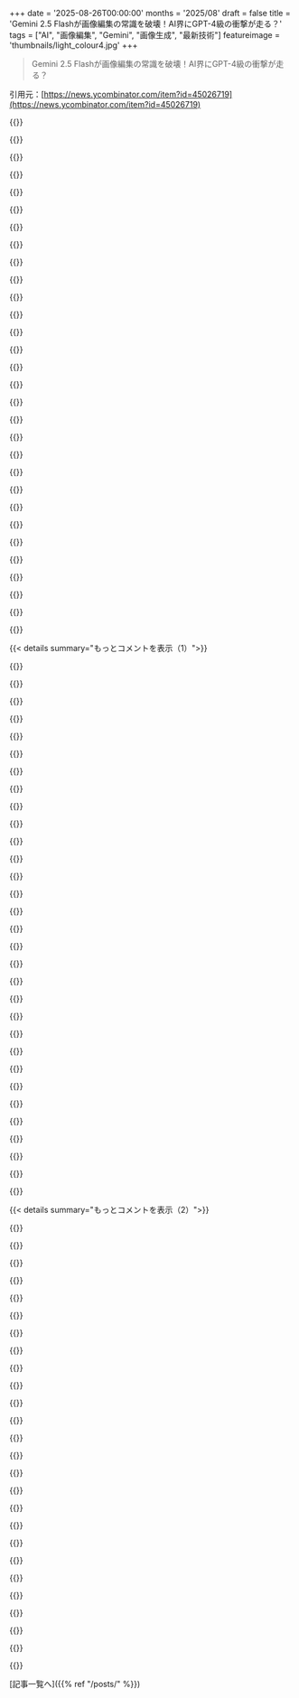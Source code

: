 +++
date = '2025-08-26T00:00:00'
months = '2025/08'
draft = false
title = 'Gemini 2.5 Flashが画像編集の常識を破壊！AI界にGPT-4級の衝撃が走る？'
tags = ["AI", "画像編集", "Gemini", "画像生成", "最新技術"]
featureimage = 'thumbnails/light_colour4.jpg'
+++

> Gemini 2.5 Flashが画像編集の常識を破壊！AI界にGPT-4級の衝撃が走る？

引用元：[https://news.ycombinator.com/item?id=45026719](https://news.ycombinator.com/item?id=45026719)




{{<matomeQuote body="DeepMindのGemini画像ページと、TechCrunchの2025年8月26日の記事も見てみてね。<br>https://deepmind.google/models/gemini/image/, <br>https://techcrunch.com/2025/08/26/google-geminis-ai-image-mo..." userName="meetpateltech" createdAt="2025/08/26 14:01:46" color="">}}




{{<matomeQuote body="これが画像編集モデルのGPT-4モーメントだよ！Nano bananaことGemini 2.5 Flashは本当にヤバい。<br>lmarenaで171ELOポイントもアップしたんだって！Twitterで「nano banana」で検索すると、とんでもない結果が見れるよ。<br>例: https://x.com/D_studioproject/status/1958019251178267111" userName="fariszr" createdAt="2025/08/26 15:15:30" color="#ff5c5c">}}




{{<matomeQuote body="何週間かテストしてるんだけど、マジでヤバい結果を出せるんだよね。でも、まともな画像を得るにはプロンプトを何十回もやり直さなきゃいけないんだ。神じゃないけど、間違いなくとんでもない進歩で、SOTAだよ。" userName="qingcharles" createdAt="2025/08/26 16:53:15" color="#ff5c5c">}}




{{<matomeQuote body="Photoshopで同じ結果を出すのにかかる手間と比べたら、これはもう段違いの進化だよ。" userName="spaceman_2020" createdAt="2025/08/26 17:09:10" color="">}}




{{<matomeQuote body="雰囲気コーディングは嘘かもしれないけど、雰囲気グラフィックデザインはマジだね。<br>https://imgur.com/a/internet-DWzJ26B<br>これで誰でも簡単に画像やビデオを作れるようになったよ。" userName="echelon" createdAt="2025/08/26 18:54:07" color="">}}




{{<matomeQuote body="「これは画像編集モデルのGPT-4モーメントだ」って言うけど、違うよ。<br>gpt-image-1から編集機能はあったし、これは速くて”piss filter”より見た目がいいだけ。<br>Flux Kontext、SeedEdit、Qwen Editも強力なモデルだし、特にQwen Editはスゴい。<br>Flux KontextとQwenはローカルでファインチューンもできるし、QwenはApacheライセンスだよ。<br>Alibabaはオープンだから応援したくなるね。<br>Dall-E, Stable Diffusion, Midjourneyの「プロンプトだけ」の時代は終わったんだ。<br>ComfyUIみたいなツールも、機能がモデルに組み込まれるから不要になってきてるみたい。" userName="echelon" createdAt="2025/08/26 15:59:17" color="#38d3d3">}}




{{<matomeQuote body="モデルが発表される前は、アリーナでコードネームを使うんだよ。<br>ネットで見ると、新しい秘密のモデルについて投稿してる人や、それが誰のモデルか推測しようとしてる人がいるのがわかるはず。" userName="ehsankia" createdAt="2025/08/26 16:44:18" color="">}}




{{<matomeQuote body="要するに、これは画像編集モデルにとってのGPT-4モーメントってことだよ。<br>GPT-4はGPT-3.5と「根本的に違う」わけじゃなくて、ただ「より良い」だけなんだ。<br>それが元のコメントが言いたかったことだよ。" userName="raincole" createdAt="2025/08/26 16:03:34" color="#ff5733">}}




{{<matomeQuote body="「アリーナ」って一体何なの？" userName="mvdtnz" createdAt="2025/08/26 18:37:03" color="">}}




{{<matomeQuote body="記事の画像は色々なモデルを組み合わせて作ったんだ。Midjourneyで背景、Qwen ImageでPGの再スタイル、Gemini 2.5 FlashでPG編集とYCロゴ追加、Kling Proでアニメーションって感じ。<br>細かい修正には時間をかけなかったよ。自分で作ったデスクトップツール「Artcraft」で作業したんだ（[1] https://getartcraft.com）。近いうちにオープンソース化するつもりだよ。" userName="echelon" createdAt="2025/08/26 20:55:40" color="#ff5c5c">}}




{{<matomeQuote body="AI登場前は、Googleが世界トップクラスのエンジニアを広告販売にしか使ってないって文句言われてたよね。でもこの例を見てごらんよ。AIっていう新しいフロンティアが来たのに、結局商品配置に使われてるだけじゃん。すごい進歩だよね（皮肉）。" userName="hapticmonkey" createdAt="2025/08/26 21:29:17" color="#ff5733">}}




{{<matomeQuote body="ブラインド評価の戦いの場だよ。例えばこれとかね → https://lmarena.ai/ （Google検索のトップに出るやつ）" userName="patates" createdAt="2025/08/26 18:48:15" color="#45d325">}}




{{<matomeQuote body="3番目の手の向きが変だよね、どっち向いてるか分からないよ。でもそれはGemini 2.5 Flashが変にしたんじゃなくて、元々の画像からそうなんだよ。" userName="dcre" createdAt="2025/08/26 15:58:44" color="">}}




{{<matomeQuote body="もう一つ細かくて悪いんだけど、画像に編集で追加されたピンクのダウンジャケット、元の参照画像と全く同じじゃないよね？すごく似てるけど、もし商品配置で使うとか、そういう細かい部分を気にするなら、これはちょっと困るなあ。" userName="torginus" createdAt="2025/08/26 19:44:57" color="#ff33a1">}}




{{<matomeQuote body="「nano banana」って色々な組み合わせでドメインが登録されてて、それぞれ独自のUIを持つ画像生成サイトになってるみたいだけど…これってみんな、人気モデルの名前を使ってクレジットの裁定取引をしてる中間業者なの？" userName="ceroxylon" createdAt="2025/08/26 15:37:53" color="">}}




{{<matomeQuote body="Photoshopを毎日使ってる身として、心から同感だよ。あとさ、昨日「nano-banana」で動かなかったタスクが、リリースされたモデルで試したら一発でうまくいったんだ。もしかして、リリース版で何か変更があったのかな？" userName="qingcharles" createdAt="2025/08/26 17:19:50" color="#ff5c5c">}}




{{<matomeQuote body="これって一体何なのか全然分かんないんだけど？サイトのAIに「imarena.aiって何？」って聞いたら、意味不明な幻覚みたいな答えが返ってきたよ。" userName="kstenerud" createdAt="2025/08/27 00:09:02" color="">}}




{{<matomeQuote body="Demis HassabisがXに投稿した生成画像見た？2年前のスロップ（ひどいもの）みたいだよ。→ https://x.com/demishassabis/status/1960355658059891018" userName="retinaros" createdAt="2025/08/26 16:06:11" color="#785bff">}}




{{<matomeQuote body="AIなんて無かったPhotoshop時代から、商品写真はあてにならなかったじゃん。もちろん、今はもっとひどいけどね。" userName="drmath" createdAt="2025/08/27 02:01:08" color="">}}




{{<matomeQuote body="モデルがプロンプトをうまく理解できないの？それともプロンプトが曖昧だから？テキストモデルでも同じようなことあったけど、画像モデルだと意図を正確に推測するのって、もっと難しいよね。" userName="druskacik" createdAt="2025/08/26 17:12:40" color="">}}




{{<matomeQuote body="AIが作った顕微鏡で見たバナナの画像が超バズったから、それでしょ。" userName="ZephyrBlu" createdAt="2025/08/26 16:17:26" color="">}}




{{<matomeQuote body="それにしても、Googleってあらゆるモデルやロボット（車とかね）の最先端にいるんだから、彼らがどれだけすごい知的巨人なのか、忘れがちだよね。" userName="ivape" createdAt="2025/08/26 20:35:00" color="">}}




{{<matomeQuote body="前ね、AIを使って製品のポスターを作ったことがあるんだ。真面目なプロジェクトじゃなかったけど、結果はすごかったよ。他の大きな出展者より全然良かった。<br>完璧にするのにめっちゃ時間かかったけど、プロのスタジオに頼むより何千ドルも安く済んだんだから。" userName="spaceman_2020" createdAt="2025/08/26 21:05:10" color="#38d3d3">}}




{{<matomeQuote body="Google AI Studioでテストしたんだ（数時間だけだけど）。プロンプトの理解が信じられないくらい良いね。僕のテストはね、https://unsplash.com/s/photos/random に行ってランダムな画像2枚を選んで、「2枚目の被写体を1枚目に統合して」ってプロンプトを送るの。Gemini 2.5 FlashはChatGPTよりも断然良いと思うよ。FluxKontextは全然ダメだった。もしかして使い方が間違ってたのかな、いつも1枚の画像しか見てくれなかったし。<br>追記: 正直、’GPT-4級の衝撃’ではないかも。複数画像の組み合わせは得意だけど、凝ったテキストプロンプトの理解はChatGPTの方がまだ上だと思う。" userName="raincole" createdAt="2025/08/26 16:11:29" color="#ff5733">}}




{{<matomeQuote body="これって油田の掘削機？それとも風力タービン？どっちでもいいか！グラフィックデザインって今や超簡単だよね！" userName="cwmoore" createdAt="2025/08/27 04:11:20" color="">}}




{{<matomeQuote body="あれ？gpt-imageでほとんどできると思ってたけど、単一点編集には向いてないってことかな。GPT-3から4への進化ほどの「すごい！」感はないよね、もうできるモデルがある気がしてたし。" userName="krackers" createdAt="2025/08/26 18:31:25" color="">}}




{{<matomeQuote body="ねえ、これでクライアントが元の画像との一貫性を保ったまま130回編集してほしいって言ったらどうするの？ひたすらプロンプトを再生成するしかない？それは大変そうだなあ。" userName="captnFwiffo" createdAt="2025/08/26 20:17:33" color="">}}




{{<matomeQuote body="GenAI Image比較サイトをGoogle Gemini 2.5 Flashモデル（通称nano-banana）に対応して更新したよ！https://genai-showdown.specr.net<br>このモデルは12個中8個のプロンプトで正解してて、Imagenやgpt-image-1に迫る性能で、旧Gemini Flash 2.0から大幅アップだね。gpt-image-1は、編集機能としてはほぼ使い物にならないのがポイントだよ。" userName="vunderba" createdAt="2025/08/26 16:49:39" color="#ff33a1">}}




{{<matomeQuote body="なんでHunyuan、OpenAI 4o、Gwenはタコテストをパスしてるの？「各触手」をカバーしてないのに。Midjourneyは8本腕のうち9本をソックパペットで覆ってるし。" userName="bla3" createdAt="2025/08/26 19:17:03" color="">}}




{{<matomeQuote body="良い指摘だね。モデルが進化するにつれて、合格基準はもっと厳しくする必要があるかも。<br>Midjourneyは不合格判定だから、あなたの言いたいことがよくわからないな。あと、あれはソックパペットには見えず、せいぜいストッキングだよ。" userName="vunderba" createdAt="2025/08/26 19:22:47" color="">}}




{{< details summary="もっとコメントを表示（1）">}}

{{<matomeQuote body="もちろん、編集には専用のベンチマークが必要だよね。" userName="bn-l" createdAt="2025/08/26 18:11:57" color="">}}




{{<matomeQuote body="面白いのは、Imagen 4とGemini 2.5 Flash Imageがいくつかのテストケースでめちゃくちゃ似てることだね。もしかしたら、Gemini 2.5 FlashはまずImagenをバックグラウンドで呼んで詳細なベース画像を作って、それをGeminiが編集してプロンプトの忠実度を上げてるのかも？" userName="cubefox" createdAt="2025/08/26 23:36:46" color="#ff5c5c">}}




{{<matomeQuote body="うん、Redditで従業員が言ってたよ。Geminiアプリだと、ゼロからの画像生成はImagenにルーティングされて、その後の編集はGeminiがやってるんだって。" userName="pkach" createdAt="2025/08/27 11:32:16" color="#ff5733">}}




{{<matomeQuote body="これ、めちゃくちゃ便利！昨日の夜、自分でモデル比較を手動でやってたから、これが見れて本当に嬉しいよ :)<br>ただ、個人的には忠実度は有用だけど、モデル間の質的な違いを見逃してる部分もあると思うんだ。例えば「spheron」テストで「4oが圧倒的」って言ってるけど、個人的に嫌いなChatGPT系の画像によくある、黄色くて筋張った、絵の具を厚塗りしたような感じが出てるんだよね。だからChatGPTで画像生成するのをやめたくらい。スタイルを客観的に測る指標って何だろう？ChatGPTとClaudeのソフトウェア開発の比較みたいに、ベンチマークじゃ測れない部分もあるよね。" userName="MrOrelliOReilly" createdAt="2025/08/27 08:31:07" color="#45d325">}}




{{<matomeQuote body="ああ、やっぱり例の「おしっこフィルター」問題がまた出てるね。GPT-image-1の画像は、KritaとかPhotoshopでトーンマップやLUTを通さないと、この色の偏りを軽減するのは難しいよ。こんなに顕著な色の問題なのに、まだ改善されてないのはちょっと驚きだな。" userName="vunderba" createdAt="2025/08/27 18:30:07" color="">}}




{{<matomeQuote body="gpt-image-1は全体を変えちゃうから、Kontext、Qwen、Nano-Bananaみたいな部分的な編集じゃなくて、画像編集には向かないって。この情報が知りたかったんだ。記事でもインペイントみたいな編集機能の比較を追加するの、どうかな？" userName="gundmc" createdAt="2025/08/26 18:11:54" color="#ff5c5c">}}




{{<matomeQuote body="画像編集機能のセクションを追加するのはすごく良いアイデアだね。QwenとKontextを試してかなり感動したんだ。部分的なインペイントができるモデルが3つもあるから、並べて比較するのを見たいな。ここも参考になるよ：https://mordenstar.com/blog/edits-with-kontext" userName="vunderba" createdAt="2025/08/26 19:36:35" color="#ff5c5c">}}




{{<matomeQuote body="編集プロンプトをテストする時は、「only change …」から始めるのがベストだよ。そうしないとモデルが全部変えちゃうんだ。Nano bananaでさえそうなるからね。" userName="dostick" createdAt="2025/08/28 09:49:25" color="#ff33a1">}}




{{<matomeQuote body="君のサイト、本当に好きだよ。色々なモデルがスタイルガイドにどれだけ従えるか比較するサイトって知ってる？それか、記事にそういう機能を追加するのどうかな？例えば、本をイラスト化する時に、全部のイラストが同じアーティストの絵みたいになるか、とか。" userName="jay_kyburz" createdAt="2025/08/26 22:06:19" color="#38d3d3">}}




{{<matomeQuote body="Hi Jay、残念ながらスタイルの一貫性を評価できるサイトは見たことないけど、それって良い機能だよね。ゲームとかコミックみたいに、キャラクターとかスプライトの一貫性が必要な場合は、マジで必須だよ。" userName="vunderba" createdAt="2025/08/27 18:33:51" color="#ff33a1">}}




{{<matomeQuote body="これをレビューするの楽しかったよ！良い仕事してるね。" userName="mrcwinn" createdAt="2025/08/27 15:47:22" color="">}}




{{<matomeQuote body="残念ながら、他の多くのリリースと同じで、安全主義に苦しんでるね。半分のプロンプトが拒否されちゃうんだ。モデルが人間を編集できないなら、キャラの一貫性なんて無理だし、ほとんどの写真編集は人間が絡むから結局使い物にならないよ。Googleがディープフェイクの責任を避けたいのは分かるけど、これは避けられない流れだよね。社会が適応するしかない。こういうガードレールを設けるツールはマジでイライラする。自由を取り戻すために新しいOSSムーブメントが必要かも。" userName="carlosbaraza" createdAt="2025/08/26 21:32:00" color="#ff33a1">}}




{{<matomeQuote body="若い頃の彼女といとこの古い写真があるんだ。クリスマスドレスを着てツリーの前で、何十年も離れ離れになる前のもの。写真自体も低品質で物理的にも傷んでるんだけど、今のところどのモデルもきれいに直してくれないんだよな…。" userName="Workaccount2" createdAt="2025/08/26 22:08:00" color="">}}




{{<matomeQuote body="Redditには、写真編集のスキルを提供してくれるコミュニティがあるよ（どれかは思い出せないけど、検索すればすぐ見つかるはず）。もしロボットたちがHAL 9000みたいに「できません」って言うなら、本物の人間を試してみる価値はあるかもね。" userName="gaudystead" createdAt="2025/08/26 23:39:31" color="#45d325">}}




{{<matomeQuote body="Redditの/r/PhotoshopRequestってコミュニティだよ。無料でやってくれることもあるし（例えば「息子が亡くなって、これしか写真がないんです」みたいなケースとか）、チップで依頼することもできるよ。" userName="boulos" createdAt="2025/08/27 08:05:53" color="#45d325">}}




{{<matomeQuote body="NSFWに抵抗なければComfyUIエコシステムに手を出してみなよ。NSFWな側面もあるけど、プロも使ってて、ワンショットプロンプトモデルより結果が段違いに良いんだ。自分で直すか、10-15ドルで誰かに頼めばいいよ。" userName="boppo1" createdAt="2025/08/27 15:40:07" color="#ff5733">}}




{{<matomeQuote body="GPUがあればQwen Editがたぶんやってくれるし、拒否もしないだろうね。でも、どんな編集モデルも魔法じゃないから、顔のピクセルがなかったら、モデルが勝手に想像して作るだけだよ。" userName="AuryGlenz" createdAt="2025/08/27 04:41:52" color="">}}




{{<matomeQuote body="Flux KontextとかQwen image editみたいなオープンソースモデルは拒否しないよ。強いGPUか、runpodみたいなクラウドサービスで借りる必要はあるけどね。ComfyUIを使えば、処理パイプラインの構築もそんなに難しくないよ。SOTAじゃないけど、結果は悪くないはず。" userName="yfontana" createdAt="2025/08/27 07:57:39" color="#ff5733">}}




{{<matomeQuote body="20回くらいプロンプト試したけど、まだ拒否されたことないよ。どんなことお願いしてるの？僕は服とかアクセサリーの変更を試してみたけど。" userName="danpalmer" createdAt="2025/08/27 03:57:29" color="">}}




{{<matomeQuote body="「この男性のメガネを外して」「写真のみんなを笑顔にして」「写真のみんなの目を開けて」みたいな簡単なことだよ。人間なら“安全じゃない”って思わないようなことばっかり。僕はEUに住んでて、Google AI Studioの安全設定を全部オフにして使ってるよ。" userName="carlosbaraza" createdAt="2025/08/27 07:21:08" color="#ff33a1">}}




{{<matomeQuote body="不思議だね。安全ルールが地域で変わるとは思わなかったな。僕はメガネを変えたりシャツを変えたりってリクエストしたら、問題なく両方やってくれたよ。シャツを脱がせるのも成功したけど、顔と肩までだったからNSFWじゃなかったし、肩の表現はあんまり上手じゃなかったな。" userName="danpalmer" createdAt="2025/08/28 02:38:28" color="">}}




{{<matomeQuote body="友達との冗談で、自撮り写真をハゲのカトリック司祭に変えてもらったり、ハゲの友達に髪を追加してもらったりしたけど、拒否されなかったよ。Copilotは、僕のメガネを外して目を茶色にしてくれた。" userName="technofiend" createdAt="2025/08/27 18:23:39" color="">}}




{{<matomeQuote body="VPNをUSAに設定したら、拒否されることがずっと少なくなったのに気づいたよ。" userName="simedw" createdAt="2025/08/27 09:10:08" color="#785bff">}}




{{<matomeQuote body="2日前にVeoで動画を無料生成してたんだけど、ちょっとでも悪い響きの言葉を全部削除したのに拒否されちゃった。結局諦めたけど、今思うと、自分自身を生成しようとしたのが原因だったのかもしれないな。" userName="mudkipdev" createdAt="2025/08/26 21:51:12" color="">}}




{{<matomeQuote body="Gemini 2.5 Flash Imageは、マルチモーダルだから、他の編集モデルにはできない複数画像の同時組み込みができるんだよ。Flux KontextだとVAE前に画像を連結しなきゃいけないけど、これはその問題がない。大規模なプロンプトでも忠実度が高いし、シンタックスシュガーも効果的みたい。まだテスト中だけど、このモデルは業界をひっくり返すだろうね。" userName="minimaxir" createdAt="2025/08/26 22:11:40" color="#ff5c5c">}}




{{<matomeQuote body="友達の隣人が旅行中で、代わりに魚の世話をしてるんだけど、水槽の写真を撮ってGeminiに「この魚たちと街の観光名所を巡る日帰り旅行」みたいな合成画像を作ってもらってるんだ。毎日一枚ずつ送ってるんだけど、友達もすごく喜んでくれてるよ。ちょっとしたことだけど、お互い笑顔になれる素敵な使い方だよね！" userName="blinding-streak" createdAt="2025/08/26 22:31:53" color="#ff33a1">}}




{{<matomeQuote body="ちょっと面白い話。奥さんが初めて旅行で家を空けた日、俺はSDXLでまだよちよち歩きの子どもが危ないことしてる画像をLORAで学習させて、奥さんに送りまくってたんだ。全部楽しいジョークだったんだけど、ある日トイレに行ってる隙に、子どもが犬用ドアから初めて脱走してさ。探してる時に竜巻警報まで出てマジ焦ったよ。幸い、犬がどこに行ったか教えてくれて、デッキを降りて庭を横切り、怒った雲を見上げてるところを無事に見つけられたけどね。" userName="AuryGlenz" createdAt="2025/08/27 04:40:05" color="">}}




{{<matomeQuote body="Geminiは、何人かの人を一枚の写真にまとめられない問題がまだあるね。それに、オブジェクトの除去とかだと、Flux Kontextの方がうまくいくケースも見たことあるよ。" userName="ojr" createdAt="2025/08/27 02:34:20" color="#ff33a1">}}




{{<matomeQuote body="gpt-image-1は複数の入力画像に対応してるよ。4枚以上の画像でも、うまくいくことが結構あったんだ。" userName="dsrtslnd23" createdAt="2025/08/27 06:17:26" color="">}}




{{<matomeQuote body="家族写真をデジタル化したんだけど、色がおかしかったり、汚れてたり、フィルムに指紋がついてたりして、大量にあるから修正が本当に大変なんだ。AIが細部を変えずに、特に顔とかを損なわずに一括で修復できるようになるのをずっと待ってたんだよね。今回のGeminiは、詳細をいじったり、ない部分を勝手に追加したりせずに画像を復元する能力がすごく高そうだから、ついにその時が来たのかもしれない！" userName="notsylver" createdAt="2025/08/26 15:15:39" color="#ff5733">}}

{{</details>}}




{{< details summary="もっとコメントを表示（2）">}}

{{<matomeQuote body="君が挙げたような欠陥は全部、ICE機能付きフィルムスキャナーとVuescanみたいな自動スキャン・復元ソフトを使えば、自動で修正できるよ。何百枚（何千枚？）もの写真を、詳細がよくわからない proprietary のクラウドAIに突っ込んで、品質の悪い圧縮画像とか、どんな変なアーティファクトが出てくるかも分からないものを受け取るのは、あまり必要ないんじゃないかな。" userName="Almondsetat" createdAt="2025/08/26 15:41:42" color="#785bff">}}




{{<matomeQuote body="写真は全部48-bit RAWでスキャンして、それをオリジナルとして扱ってるんだ。ICE用のIRスキャンや、メタデータの低品質スキャンもね。問題は共有なんだよ。重要な画像は手作業で修正してJPEGで出力してるんだけど、これに時間がかかりすぎるんだ（1枚あたり15～30分、全部で14000枚くらいあるから）。だから「一般的な家族の集合写真 #8228」みたいなのは、AIが顔とか他の重要な詳細をめちゃくちゃにしないなら、AIに任せたいんだよね。それまでは、基本的なトリミングと色補正をするスクリプトを作ってRAWをエクスポートしてるけど、最大の問題である色の修正はできないんだ。" userName="notsylver" createdAt="2025/08/26 16:02:44" color="#38d3d3">}}




{{<matomeQuote body="これを聞いて、新しいPhotoshopのバージョンが出るたびに子供の頃に話してたジョークを思い出したよ。「これで写真から牛を消せるようになって、ついに曽祖父の顔が見えるようになるぞ！」ってね。" userName="exe34" createdAt="2025/08/26 17:13:12" color="">}}




{{<matomeQuote body="49bitとICEのデータってどうやって別々に手に入れたの？まさか全部2回スキャンしたの？今、両親の写真をスキャンしてる最中なんだ。教えてほしいな。" userName="wingworks" createdAt="2025/08/26 20:09:46" color="">}}




{{<matomeQuote body="Vuescanはひどいよ。SilverFastの方がデフォルト設定はいい。でも、オリジナルのNikon Scanソフトを使った時のICE機能に勝るものはないね。ホコリや指紋なんかを完璧に除去してくれるんだ。ズームしてもね。SilverFastのiSRDと比較すると、iSRDは赤外線で検出した欠陥をぼかしちゃう感じだけど、Nikon Scanは周りの部分をクローンして直してくれるから、ズームしてもたいていすごくキレイに見えるんだ。どっちのソフトも、ズームしなければ素晴らしく見えるけどね。Vuescanの赤外線オプションは試したことないけど、Vuescanが出すポジティブな色が間違ってるというか、「死んでる」感じがしてね。" userName="wingworks" createdAt="2025/08/26 20:17:15" color="#ff5c5c">}}




{{<matomeQuote body="画像生成AIで大量の写真を劣化なく修正できるのは期待してるんだけど、家族のプライバシーをGoogleに渡して学習に使われるのは勘弁してほしいな。プライバシーを侵害するのはダメだし、気持ち悪いよ。送った写真がトレーニングに使われるって心配は正しい？それとも考えすぎかな？ローカルで動くAIがもっと良くなるまで待つべき？" userName="reaperducer" createdAt="2025/08/26 16:16:55" color="#ff5c5c">}}




{{<matomeQuote body="オフラインで動くAIを探してるなら、高性能GPUで動くFlux Kontextってモデルがあるよ。性能や精度はそこそこだけど、多くのニーズには十分使えると思うよ。" userName="Zopieux" createdAt="2025/08/26 21:47:03" color="#ff5c5c">}}




{{<matomeQuote body="このAIを使ったユースケースのポイントがよく分からないな。例えばダメージのない写真や遠くの物なんて、想像で補えるじゃん？AIが熟練のPhotoshop使いみたいにツールを扱う形なら理解できるけど、想像で新しい画像を生成するのは時間の無駄に思えるんだよね。" userName="bjackman" createdAt="2025/08/26 17:41:02" color="">}}




{{<matomeQuote body="想像できるなら、そもそも写真なんて撮る意味なくない？" userName="bibabaloo" createdAt="2025/08/26 23:21:10" color="">}}




{{<matomeQuote body="そう、それが言いたかったんだ。写真を撮るのは、その瞬間の光をありのままに捉えるリアルさに価値があるから。だから、生成AIで加工して”修復”するなら、そもそも写真撮る意味ないじゃんって思うんだよね。" userName="bjackman" createdAt="2025/08/27 06:41:12" color="#45d325">}}




{{<matomeQuote body="2人が同じ写真を見て同じ体験を共有したいなら、写真って直す必要があるよ。想像に任せると、それぞれ違うものを想像しちゃうからね。" userName="gretch" createdAt="2025/08/27 16:22:48" color="#45d325">}}




{{<matomeQuote body="みんなが想像力豊かなわけじゃないからね。" userName="w4yai" createdAt="2025/08/26 19:02:45" color="">}}




{{<matomeQuote body="アファンタジアについて調べてみてよ。" userName="Filligree" createdAt="2025/08/26 19:20:32" color="#38d3d3">}}




{{<matomeQuote body="ビデオファイルを修正・改善するソフトを知ってる？認知症になった母さんの昔のVideo 2000やVHSをデジタル化してるんだけど、画質を上げたくて。デジタル化の準備はバッチリなんだけど、品質を少し改善したいんだ。" userName="zwog" createdAt="2025/08/26 15:41:31" color="">}}




{{<matomeQuote body="同じような問題でtopazlabs.comの製品を使ったことがあるけど、概ね満足してるよ。" userName="nycdatasci" createdAt="2025/08/26 16:35:46" color="#ff33a1">}}




{{<matomeQuote body="Topazは動画修復の最先端らしいけど、ヘタするとめちゃくちゃになるから注意が必要だよ。AIの不具合がないか出力はしっかり確認しとけ。" userName="qingcharles" createdAt="2025/08/26 16:55:22" color="#ff33a1">}}




{{<matomeQuote body="VHSdecodeっていうのは、めちゃくちゃ深掘りする価値があるぞ。" userName="actionfromafar" createdAt="2025/08/26 16:27:09" color="">}}




{{<matomeQuote body="動画じゃなくて写真だけ試したけど、写真の情報が少ないんだから、動画についてはさらに情報が見つからないんじゃないかな。" userName="notsylver" createdAt="2025/08/26 16:07:24" color="">}}




{{<matomeQuote body="うまくいくといいね！彼らの“Prompt: Restore photo”の例だと、女性の顔がすごくAIっぽくなってるのが気になるな。もちろん、そのうち改善されるだろうけどさ。" userName="Barbing" createdAt="2025/08/26 15:42:06" color="#ff5733">}}




{{<matomeQuote body="12枚くらい試した結果、失敗することもあったけど（細部の変更、ダメージ残り、再試行が必要など）、うまくいくものもあったよ。AIの結果を人間がチェックして承認すれば、かなり時短になるはず。これ見てくれよ: https://i.imgur.com/MXgthty.jpeg (before) と https://i.imgur.com/Y5lGcnx.png (after)。手動の方が完璧だけど、重要じゃない画像ならAIで十分。次のバージョンが楽しみだね。" userName="notsylver" createdAt="2025/08/26 16:23:06" color="#ff5733">}}




{{<matomeQuote body="現実的に考えて、Afterの画像は良い修復だよ。失われたものはほとんどない（シャープネスは後で戻せる）。AIが苦手なのは顔だよね、人間の脳は顔のわずかな変化もすぐに見抜くから。だから、顔が隠れている今回の画像みたいなのはAIにぴったりなんだ。" userName="qingcharles" createdAt="2025/08/26 16:58:43" color="#785bff">}}




{{<matomeQuote body="もう一つ心配なんだけどさ、もし俺のグラマの古い写真をAIで修復したら、そのグラマが他の人の“ランダムなグラマ見せて”みたいなプロンプトで出回っちゃうことってあるのかな？" userName="indigodaddy" createdAt="2025/08/26 15:56:00" color="#45d325">}}




{{<matomeQuote body="“世界一のグラマを見せて”ってプロンプトなら、出るかもね :)無料プランなら、それが普通だと思う。実際は、フィードバックとかテキストプロンプトだけ使われるのかも。無料のGoogleやOpenAI LLMはプロンプトが研究に使われるのは確実だよ。追記: グラマが直接トレーニングに使われる可能性は低いけど、プライバシーのためにオフラインモデルを使うよう頑張るはずだよ。" userName="Barbing" createdAt="2025/08/27 13:53:59" color="#ff33a1">}}




{{<matomeQuote body="その時っていうのは、数ヶ月前にFlux Kontext（https://bfl.ai/models/flux-kontext）でとっくに来てたぜ。" userName="danielbln" createdAt="2025/08/26 15:42:22" color="#ff33a1">}}




{{<matomeQuote body="オンラインの画像や動画、音声サンプルから、その人が酷いことをしてる高解像度動画をAIで作って、家族や友人にバラすぞって脅し、匿名アドレスに5000ドルの仮想通貨を要求する自動ボットとか、ありえそうだよね。で、もしそれが公開されちゃったら、脅迫されたって言うのが口実になる人もいるかも。AI生成されたものがAIだって常に検出できるソフトってあるのかな？もしランダムなノイズを加えたら、AIだってわかるシグナルは、人間が本物に見えるって感じるのと同じくらい残るんだろうか？" userName="atleastoptimal" createdAt="2025/08/27 01:34:58" color="#ff5733">}}

{{</details>}}



[記事一覧へ]({{% ref "/posts/" %}})
